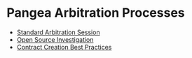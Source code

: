 # Pangea Arbitration Processes

* [Standard Arbitration Session](https://github.com/Bit-Nation/Pangea-Arbitration-Processes/blob/master/Session.md)
* [Open Source Investigation](https://github.com/Bit-Nation/Pangea-Arbitration-Processes/blob/master/Investigation.md)
* [Contract Creation Best Practices](https://github.com/Bit-Nation/Pangea-Arbitration-Processes/blob/master/best-practices.md)
